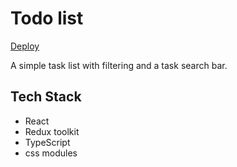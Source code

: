 # Todo list
[Deploy](https://hdtr-2.github.io/WeatherApp/)

A simple task list with filtering and a task search bar.

## Tech Stack
<ul>
<li>React
<li>Redux toolkit
<li>TypeScript
<li>css modules
<ul/>


